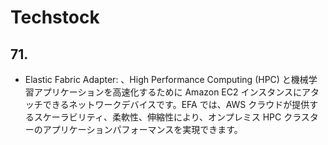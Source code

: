 # Techstock

## 71.

- Elastic Fabric Adapter: 、High Performance Computing (HPC) と機械学習アプリケーションを高速化するために Amazon EC2 インスタンスにアタッチできるネットワークデバイスです。EFA では、AWS クラウドが提供するスケーラビリティ、柔軟性、伸縮性により、オンプレミス HPC クラスターのアプリケーションパフォーマンスを実現できます。
